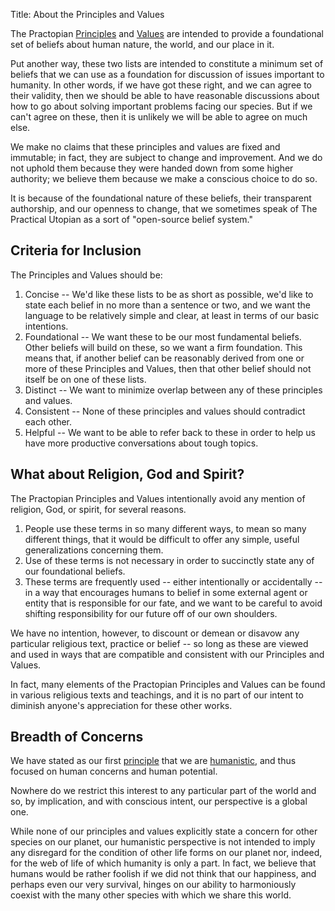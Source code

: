 Title: About the Principles and Values

The Practopian [Principles][] and [Values][] are intended to provide a foundational set of beliefs about human nature, the world, and our place in it. 

Put another way, these two lists are intended to constitute a minimum set of beliefs that we can use as a foundation for discussion of issues important to humanity. In other words, if we have got these right, and we can agree to their validity, then we should be able to have reasonable discussions about how to go about solving important problems facing our species. But if we can't agree on these, then it is unlikely we will be able to agree on much else. 

We make no claims that these principles and values are fixed and immutable; in fact, they are subject to change and improvement. And we do not uphold them because they were handed down from some higher authority; we believe them because we make a conscious choice to do so. 

It is because of the foundational nature of these beliefs, their transparent authorship, and our openness to change, that we sometimes speak of The Practical Utopian as a sort of "open-source belief system." 

## Criteria for Inclusion

The Principles and Values should be:

1. Concise -- We'd like these lists to be as short as possible, we'd like to state each belief in no more than a sentence or two, and we want the language to be relatively simple and clear, at least in terms of our basic intentions. 
2. Foundational -- We want these to be our most fundamental beliefs. Other beliefs will build on these, so we want a firm foundation. This means that, if another belief can be reasonably derived from one or more of these Principles and Values, then that other belief should not itself be on one of these lists. 
3. Distinct -- We want to minimize overlap between any of these principles and values. 
4. Consistent -- None of these principles and values should contradict each other. 
5. Helpful -- We want to be able to refer back to these in order to help us have more productive conversations about tough topics.  

## What about Religion, God and Spirit?

The Practopian Principles and Values intentionally avoid any mention of religion, God, or spirit, for several reasons.

1. People use these terms in so many different ways, to mean so many different things, that it would be difficult to offer any simple, useful generalizations concerning them. 
2. Use of these terms is not necessary in order to succinctly state any of our foundational beliefs. 
3. These terms are frequently used -- either intentionally or accidentally -- in a way that encourages humans to belief in some external agent or entity that is responsible for our fate, and we want to be careful to avoid shifting responsibility for our future off of our own shoulders. 

We have no intention, however, to discount or demean or disavow any particular religious text, practice or belief -- so long as these are viewed and used in ways that are compatible and consistent with our Principles and Values. 

In fact, many elements of the Practopian Principles and Values can be found in various religious texts and teachings, and it is no part of our intent to diminish anyone's appreciation for these other works. 


## Breadth of Concerns

We have stated as our first [principle][principles] that we are [humanistic][humanism], and thus focused on human concerns and human potential.

Nowhere do we restrict this interest to any particular part of the world and so, by implication, and with conscious intent, our perspective is a global one. 

While none of our principles and values explicitly state a concern for other species on our planet, our humanistic perspective is not intended to imply any disregard for the condition of other life forms on our planet nor, indeed, for the web of life of which humanity is only a part. In fact, we believe that humans would be rather foolish if we did not think that our happiness, and perhaps even our very survival, hinges on our ability to harmoniously coexist with the many other species with which we share this world. 

[humanism]:	  ../tags/humanism.html
[mission]:    mission.html
[principles]: principles.html
[values]:     values.html
